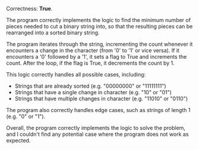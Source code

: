 Correctness: **True**.

The program correctly implements the logic to find the minimum number of pieces needed to cut a binary string into, so that the resulting pieces can be rearranged into a sorted binary string.

The program iterates through the string, incrementing the count whenever it encounters a change in the character (from '0' to '1' or vice versa). If it encounters a '0' followed by a '1', it sets a flag to True and increments the count. After the loop, if the flag is True, it decrements the count by 1.

This logic correctly handles all possible cases, including:

* Strings that are already sorted (e.g. "00000000" or "11111111")
* Strings that have a single change in character (e.g. "10" or "01")
* Strings that have multiple changes in character (e.g. "11010" or "0110")

The program also correctly handles edge cases, such as strings of length 1 (e.g. "0" or "1").

Overall, the program correctly implements the logic to solve the problem, and I couldn't find any potential case where the program does not work as expected.